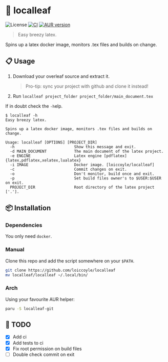 # 🍃 localleaf

![License](https://img.shields.io/github/license/loiccoyle/localleaf)
[![CI](https://github.com/loiccoyle/localleaf/actions/workflows/ci.yml/badge.svg)](https://github.com/loiccoyle/localleaf/actions/workflows/ci.yml)
[![AUR version](https://img.shields.io/aur/version/localleaf-git)](https://aur.archlinux.org/packages/localleaf-git)

> Easy breezy latex.

Spins up a latex docker image, monitors .tex files and builds on change.

## 📋 Usage

1. Download your overleaf source and extract it.
   > Pro-tip: sync your project with github and clone it instead!
2. Run `localleaf project_folder project_folder/main_document.tex`

If in doubt check the `-h`elp.

<!-- help start -->

```console
$ localleaf -h
Easy breezy latex.

Spins up a latex docker image, monitors .tex files and builds on change.

Usage: localleaf [OPTIONS] [PROJECT_DIR]
  -h                          Show this message and exit.
  -d MAIN_DOCUMENT            The main document of the latex project.
  -e ENGINE                   Latex engine [pdflatex] {latex,pdflatex,xelatex,lualatex}
  -i IMAGE                    Docker image. [loiccoyle/localleaf]
  -c                          Commit changes on exit.
  -o                          Don't monitor, build once and exit.
  -p                          Set build files owner's to $USER:$USER on exit.
  PROJECT_DIR                 Root directory of the latex project ['.'].
```

<!-- help end -->

## 📦 Installation

### Dependencies

You only need `docker`.

### Manual

Clone this repo and add the script somewhere on your `$PATH`.

```bash
git clone https://github.com/loiccoyle/localleaf
mv localleaf/localleaf ~/.local/bin/
```

### Arch

Using your favourite AUR helper:

```bash
paru -S localleaf-git
```

## 📜 TODO

- [x] Add ci
- [x] Add tests to ci
- [x] Fix root permission on build files
- [ ] Double check commit on exit

